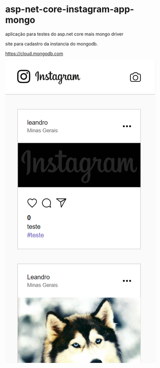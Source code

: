 # asp-net-core-instagram-app-mongo
aplicação para testes do asp.net core  mais mongo driver

site para cadastro da instancia do mongodb.

https://cloud.mongodb.com


![alt text](https://github.com/leandro0404/asp-net-core-instagram-app-mongo/blob/master/docs/images/insta.png)
